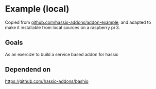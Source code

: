 # Example (local)
Copied from [github.com/hassio-addons/addon-example](https://github.com/hassio-addons/addon-example); and adapted to make it installable from local sources on a raspberry pi 3.

## Goals
As an exercize to build a service based addon for hassio


## Dependend on
https://github.com/hassio-addons/bashio

